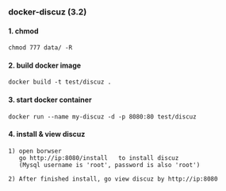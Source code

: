 ### docker-discuz (3.2) ###

#### 1. chmod ####
```
chmod 777 data/ -R

```

#### 2. build docker image ####
```
docker build -t test/discuz .

```

#### 3. start docker container ####

```
docker run --name my-discuz -d -p 8080:80 test/discuz

```

#### 4. install & view discuz ####
```
1) open borwser
   go http://ip:8080/install   to install discuz
   (Mysql username is 'root', password is also 'root')

2) After finished install, go view discuz by http://ip:8080


```